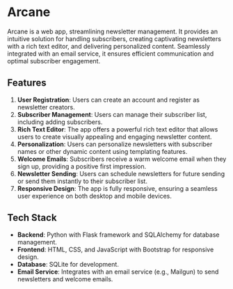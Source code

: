 # Arcane

Arcane is a web app, streamlining newsletter management. It provides an intuitive solution for handling subscribers, creating captivating newsletters with a rich text editor, and delivering personalized content. Seamlessly integrated with an email service, it ensures efficient communication and optimal subscriber engagement.

## Features

1. **User Registration**: Users can create an account and register as newsletter creators.
2. **Subscriber Management**: Users can manage their subscriber list, including adding subscribers.
3. **Rich Text Editor**: The app offers a powerful rich text editor that allows users to create visually appealing and engaging newsletter content.
4. **Personalization**: Users can personalize newsletters with subscriber names or other dynamic content using templating features.
5. **Welcome Emails**: Subscribers receive a warm welcome email when they sign up, providing a positive first impression.
6. **Newsletter Sending**: Users can schedule newsletters for future sending or send them instantly to their subscriber list.
7. **Responsive Design**: The app is fully responsive, ensuring a seamless user experience on both desktop and mobile devices.

## Tech Stack

- **Backend**: Python with Flask framework and SQLAlchemy for database management.
- **Frontend**: HTML, CSS, and JavaScript with Bootstrap for responsive design.
- **Database**: SQLite for development.
- **Email Service**: Integrates with an email service (e.g., Mailgun) to send newsletters and welcome emails.


